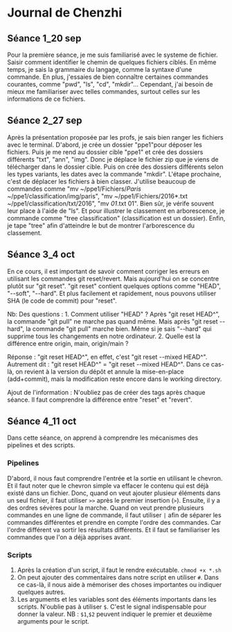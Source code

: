 # Journal de Chenzhi

## Séance 1_20 sep
Pour la première séance, je me suis familiarisé avec le systeme de fichier. Saisir comment identifier le chemin de quelques fichiers ciblés.
En même temps, je sais la grammaire du langage, comme la syntaxe d'une commande. En plus, j'essaies de bien connaître certaines commandes courantes, comme "pwd", "ls", "cd", "mkdir"...
Cependant, j'ai besoin de mieux me familiariser avec telles commandes, surtout celles sur les informations de ce fichiers.

## Séance 2_27 sep
Après la présentation proposée par les profs, je sais bien ranger les fichiers avec le terminal.
D'abord, je crée un dossier "ppe1"pour déposer les fichiers. Puis je me rend au dossier cible "ppe1" et crée des dossiers différents "txt", "ann", "img". Donc je déplace le fichier zip que je viens de télécharger dans le dossier cible.
Puis on crée des dossiers différents selon les types variants, les dates avec la commande "mkdir". L'étape prochaine, c'est de déplacer les fichiers à bien classer. J'utilise beaucoup de commandes comme "mv ~/ppe1/Fichiers/*Paris* ~/ppe1/classification/img/paris", "mv ~/ppe1/Fichiers/2016*.txt ~/ppe1/classification/txt/2016", "mv *_01_*.txt 01".
Bien sûr, je vérife souvent leur place à l'aide de "ls". Et pour illustrer le classement en arborescence, je commande comme "tree classification" (classification est un dossier).
Enfin, je tape "tree" afin d'atteindre le but de montrer l'arborescence du classement.

## Séance 3_4 oct
En ce cours, il est important de savoir comment corriger les erreurs en utilisant les commandes git reset/revert. Mais aujourd'hui on se concentre plutôt sur "git reset". "git reset" contient quelques options comme "HEAD", "--soft", "--hard". Et plus facilement et rapidement, nous pouvons utiliser SHA (le code de commit) pour "reset".

Nb: 
Des questions : 1. Comment utiliser "HEAD" ? Après "git reset HEAD^", la commande "git pull" ne marche pas quand même. Mais après "git reset --hard", la commande  "git pull" marche bien. Même si je sais "--hard" qui supprime tous les changements en notre ordinateur.
2. Quelle est la différence entre origin, main, origin/main ?

Réponse :
"git reset HEAD^", en effet, c'est "git reset --mixed HEAD^". Autrement dit : "git reset HEAD^" = "git reset --mixed HEAD^". Dans ce cas-là, on revient à la version du dépôt et annule la mise-en-place (add+commit), mais la modification reste encore dans le working directory.

Ajout de l'information :
N'oubliez pas de créer des tags après chaque séance. 
Il faut comprendre la différence entre "reset" et "revert".

## Séance 4_11 oct
Dans cette séance, on apprend à comprendre les mécanismes des pipelines et des scripts.
### Pipelines
D'abord, il nous faut comprendre l'entrée et la sortie en utilisant le chevron. Et il faut noter que le chevron simple va effacer le contenu qui est déjà existé dans un fichier. Donc, quand on veut ajouter plusieur éléments dans un seul fichier, il faut utiliser `>>` après le premier insertion (`>`).
Ensuite, il y a des ordres sévères pour la marche. Quand on veut prendre plusieurs commandes en une ligne de commande, il faut utiliser `|` afin de séparer les commandes différentes et prendre en compte l'ordre des commandes. Car l'ordre différent va sortir les résultats différents.
Et il faut se familiariser les commandes que l'on a déjà apprises avant.
### Scripts
1. Après la création d'un script, il faut le rendre exécutable. `chmod +x *.sh`
2. On peut ajouter des commentaires dans notre script en utiliser `#`. Dans ce cas-là, il nous aide à mémoriser des choses importantes ou indiquer quelques autres.
3. Les arguments et les variables sont des éléments importants dans les scripts. N'oublie pas à utiliser `$`. C'est le signal indispensable pour donner la valeur.
NB : `$1`,`$2` peuvent indiquer le premier et deuxième arguments pour le script.